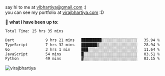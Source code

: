 say hi to me at [vlbhartiya@gmail.com](mailto:vlbhartiya@gmail.com) :)<br/>
you can see my portfolio at [virajbhartiya.com](https://virajbhartiya.com) :D<br/>


🚀 **what i have been up to:**

<!--START_SECTION:waka-->

```txt
Total Time: 25 hrs 35 mins

Dart              9 hrs 21 mins   █████████░░░░░░░░░░░░░░░░   35.94 %
TypeScript        7 hrs 32 mins   ███████▒░░░░░░░░░░░░░░░░░   28.94 %
Go                3 hrs 1 min     ███░░░░░░░░░░░░░░░░░░░░░░   11.64 %
JavaScript        54 mins         █░░░░░░░░░░░░░░░░░░░░░░░░   03.51 %
Python            49 mins         ▓░░░░░░░░░░░░░░░░░░░░░░░░   03.15 %
```

<!--END_SECTION:waka-->

<p align="left"> <img src="https://komarev.com/ghpvc/?username=virajbhartiya&color=blue" alt="virajbhartiya" /> </p>
